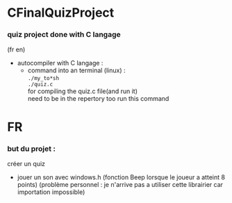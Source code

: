 # CFinalQuizProject
### quiz project done with C langage
(fr en)

+ autocompiler with C langage :<br>
  - command into an terminal (linux) :<br>
    <code>./my_to*sh ./quiz.c</code><br>
    for compiling the quiz.c file(and run it)<br>
    need to be in the repertory too run this command<br>

# FR
### but du projet :

créer un quiz 

- jouer un son avec windows.h (fonction Beep lorsque le joueur a atteint 8 points)
  (problème personnel : je n'arrive pas a utiliser cette librairier car importation impossible)


<!-- end page -->
